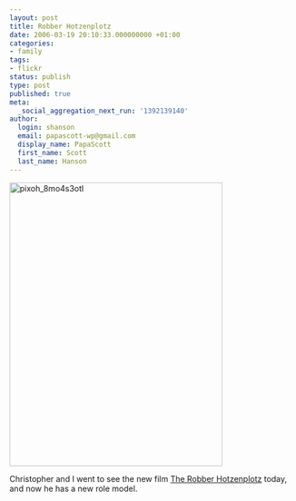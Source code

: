 ```yaml
---
layout: post
title: Robber Hotzenplotz
date: 2006-03-19 20:10:33.000000000 +01:00
categories:
- family
tags:
- flickr
status: publish
type: post
published: true
meta:
  _social_aggregation_next_run: '1392139140'
author:
  login: shanson
  email: papascott-wp@gmail.com
  display_name: PapaScott
  first_name: Scott
  last_name: Hanson
---
```

<p><a href="http://www.flickr.com/photos/papascott/114771320/" title="Photo Sharing"><img src="http://static.flickr.com/48/114771320_dd01bb48c8.jpg" width="375" height="500" alt="pixoh_8mo4s3otl" /></a></p>
<p>Christopher and I went to see the new film <a href="http://www.german-cinema.de/archive/film_view.php?film_id=1377">The Robber Hotzenplotz</a> today, and now he has a new role model.</p>
